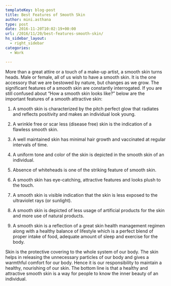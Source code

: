 ```yaml
---
templateKey: blog-post
title: Best Features of Smooth Skin
author: mini.asthana
type: post
date: 2016-11-20T10:02:19+00:00
url: /2016/11/20/best-features-smooth-skin/
hs_sidebar_layout:
  - right_sidebar
categories:
  - Work

---
```

More than a great attire or a touch of a make-up artist, a smooth skin turns heads. Male or female, all of us wish to have a smooth skin. It is the one accessory that we are bestowed by nature, but changes as we grow. The significant features of a smooth skin are constantly interrogated. If you are still confused about “How a smooth skin looks like?” below are the important features of a smooth attractive skin:

1. A smooth skin is characterized by the pitch perfect glow that radiates and reflects positivity and makes an individual look young.
  
2. A wrinkle free or scar less (disease free) skin is the indication of a flawless smooth skin.
  
3. A well maintained skin has minimal hair growth and vaccinated at regular intervals of time.
  
4. A uniform tone and color of the skin is depicted in the smooth skin of an individual.
  
5. Absence of whiteheads is one of the striking feature of smooth skin.
  
6. A smooth skin has eye-catching, attractive features and looks plush to the touch.
  
7. A smooth skin is visible indication that the skin is less exposed to the ultraviolet rays (or sunlight).
  
8. A smooth skin is depicted of less usage of artificial products for the skin and more use of natural products.
  
9. A smooth skin is a reflection of a great skin health management regimen along with a healthy balance of lifestyle which is a perfect blend of proper intake of food, adequate amount of sleep and exercise for the body.

Skin is the protective covering to the whole system of our body. The skin helps in releasing the unnecessary particles of our body and gives a warmthful comfort for our body. Hence it is our responsibility to maintain a healthy, nourishing of our skin. The bottom line is that a healthy and attractive smooth skin is a way for people to know the inner beauty of an individual.